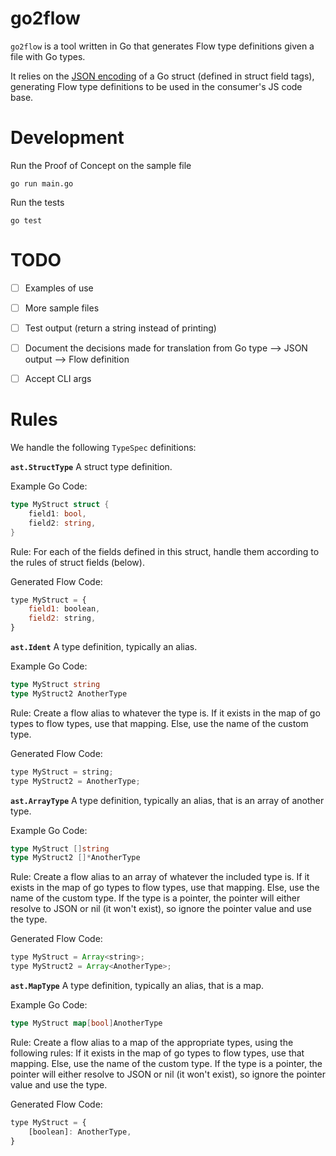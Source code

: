 # go2flow

`go2flow` is a tool written in Go that generates Flow type definitions given a file with Go types.

It relies on the [JSON encoding](https://golang.org/pkg/encoding/json/) of a Go struct (defined in struct field tags), generating Flow type definitions to be used in the consumer's JS code base.

# Development

Run the Proof of Concept on the sample file
```
go run main.go
```

Run the tests
```
go test
```

# TODO
- [ ] Examples of use
- [ ] More sample files
- [ ] Test output (return a string instead of printing)
- [ ] Document the decisions made for translation from Go type --> JSON output --> Flow definition
- [ ] Accept CLI args


# Rules

We handle the following `TypeSpec` definitions:

**`ast.StructType`**
A struct type definition.

Example Go Code:
```go
type MyStruct struct {
    field1: bool,
    field2: string,
}
```

Rule: For each of the fields defined in this struct, handle them according to the rules of struct fields (below).

Generated Flow Code:
```js
type MyStruct = {
    field1: boolean,
    field2: string,
}
```

**`ast.Ident`**
A type definition, typically an alias.

Example Go Code:
```go
type MyStruct string
type MyStruct2 AnotherType
```

Rule: Create a flow alias to whatever the type is. If it exists in the map of go types to flow types, use that mapping. Else, use the name of the custom type.

Generated Flow Code:
```js
type MyStruct = string;
type MyStruct2 = AnotherType;
```

**`ast.ArrayType`**
A type definition, typically an alias, that is an array of another type.

Example Go Code:
```go
type MyStruct []string
type MyStruct2 []*AnotherType
```

Rule: Create a flow alias to an array of whatever the included type is. If it exists in the map of go types to flow types, use that mapping. Else, use the name of the custom type. If the type is a pointer, the pointer will either resolve to JSON or nil (it won't exist), so ignore the pointer value and use the type.

Generated Flow Code:
```js
type MyStruct = Array<string>;
type MyStruct2 = Array<AnotherType>;
```

**`ast.MapType`**
A type definition, typically an alias, that is a map.

Example Go Code:
```go
type MyStruct map[bool]AnotherType
```

Rule: Create a flow alias to a map of the appropriate types, using the following rules: If it exists in the map of go types to flow types, use that mapping. Else, use the name of the custom type. If the type is a pointer, the pointer will either resolve to JSON or nil (it won't exist), so ignore the pointer value and use the type.

Generated Flow Code:
```js
type MyStruct = {
    [boolean]: AnotherType,
}
```
